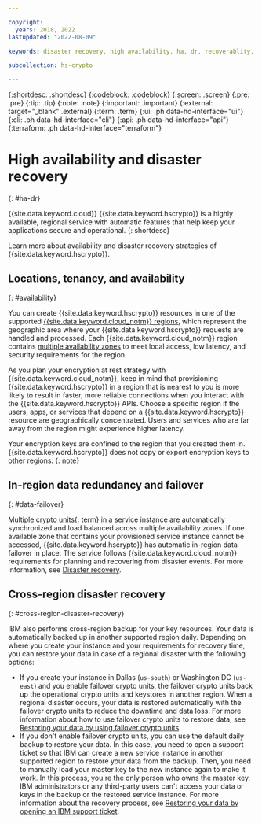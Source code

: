```yaml
---

copyright:
  years: 2018, 2022
lastupdated: "2022-08-09"

keywords: disaster recovery, high availability, ha, dr, recoverablity, availability, failover

subcollection: hs-crypto

---
```


{:shortdesc: .shortdesc}
{:codeblock: .codeblock}
{:screen: .screen}
{:pre: .pre}
{:tip: .tip}
{:note: .note}
{:important: .important}
{:external: target="_blank" .external}
{:term: .term}
{:ui: .ph data-hd-interface="ui"}
{:cli: .ph data-hd-interface="cli"}
{:api: .ph data-hd-interface="api"}
{:terraform: .ph data-hd-interface="terraform"}

# High availability and disaster recovery
{: #ha-dr}

{{site.data.keyword.cloud}} {{site.data.keyword.hscrypto}} is a highly available, regional service with automatic features that help keep your applications secure and operational.
{: shortdesc}

Learn more about availability and disaster recovery strategies of {{site.data.keyword.hscrypto}}.

## Locations, tenancy, and availability
{: #availability}

You can create {{site.data.keyword.hscrypto}} resources in one of the supported [{{site.data.keyword.cloud_notm}} regions](/docs/hs-crypto?topic=hs-crypto-regions), which represent the geographic area where your {{site.data.keyword.hscrypto}} requests are handled and processed. Each {{site.data.keyword.cloud_notm}} region contains [multiple availability zones](https://www.ibm.com/cloud/data-centers/) to meet local access, low latency, and security requirements for the region.

As you plan your encryption at rest strategy with {{site.data.keyword.cloud_notm}}, keep in mind that provisioning {{site.data.keyword.hscrypto}} in a region that is nearest to you is more likely to result in faster, more reliable connections when you interact with the {{site.data.keyword.hscrypto}} APIs. Choose a specific region if the users, apps, or services that depend on a {{site.data.keyword.hscrypto}} resource are geographically concentrated. Users and services who are far away from the region might experience higher latency.

Your encryption keys are confined to the region that you created them in. {{site.data.keyword.hscrypto}} does not copy or export encryption keys to other regions.
{: note}

## In-region data redundancy and failover
{: #data-failover}

Multiple [crypto units](#x9860404){: term} in a service instance are automatically synchronized and load balanced across multiple availability zones. If one available zone that contains your provisioned service instance cannot be accessed, {{site.data.keyword.hscrypto}} has automatic in-region data failover in place. The service follows {{site.data.keyword.cloud_notm}} requirements for planning and recovering from disaster events. For more information, see [Disaster recovery](/docs/overview?topic=overview-zero-downtime#disaster-recovery).

## Cross-region disaster recovery
{: #cross-region-disaster-recovery}

IBM also performs cross-region backup for your key resources. Your data is automatically backed up in another supported region daily. Depending on where you create your instance and your requirements for recovery time, you can restore your data in case of a regional disaster with the following options:
- If you create your instance in Dallas (`us-south`) or Washington DC (`us-east`) and you enable failover crypto units, the failover crypto units back up the operational crypto units and keystores in another region. When a regional disaster occurs, your data is restored automatically with the failover crypto units to reduce the downtime and data loss. For more information about how to use failover crypto units to restore data, see [Restoring your data by using failover crypto units](/docs/hs-crypto?topic=hs-crypto-restore-data#restore-data-failover-crypto-units).
- If you don't enable failover crypto units, you can use the default daily backup to restore your data. In this case, you need to open a support ticket so that IBM can create a new service instance in another supported region to restore your data from the backup. Then, you need to manually load your master key to the new instance again to make it work. In this process, you're the only person who owns the master key. IBM administrators or any third-party users can't access your data or keys in the backup or the restored service instance. For more information about the recovery process, see [Restoring your data by opening an IBM support ticket](/docs/hs-crypto?topic=hs-crypto-restore-data#restore-data-open-support-ticket).
